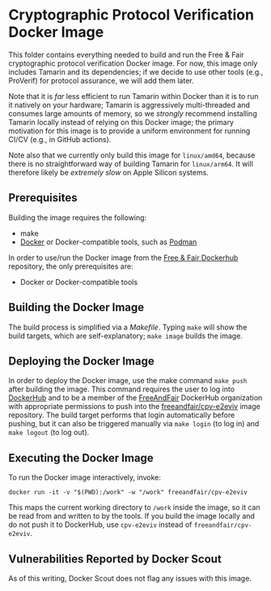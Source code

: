 # Cryptographic Protocol Verification Docker Image

This folder contains everything needed to build and run the Free & Fair cryptographic protocol verification Docker image. For now, this image only includes Tamarin and its dependencies; if we decide to use other tools (e.g., ProVerif) for protocol assurance, we will add them later.

Note that it is _far_ less efficient to run Tamarin within Docker than it is to run it natively on your hardware; Tamarin is aggressively multi-threaded and consumes large amounts of memory, so we _strongly_ recommend installing Tamarin locally instead of relying on this Docker image; the primary motivation for this image is to provide a uniform environment for running CI/CV (e.g., in GitHub actions).

Note also that we currently only build this image for `linux/amd64`, because there is no straightforward way of building Tamarin for `linux/arm64`. It will therefore likely be _extremely slow_ on Apple Silicon systems.

## Prerequisites

Building the image requires the following:

- make
- [Docker](https://docker.com/) or Docker-compatible tools, such as [Podman](https://podman.io/)

In order to use/run the Docker image from the [Free & Fair Dockerhub](https://hub.docker.com/repository/docker/freeandfair/cpv-e2eviv) repository, the only prerequisites are:

- Docker or Docker-compatible tools

## Building the Docker Image

The build process is simplified via a *Makefile*.  Typing `make` will show the build targets, which are self-explanatory; `make image` builds the image.

## Deploying the Docker Image

In order to deploy the Docker image, use the make command `make push` after building the image.  This command requires the user to log into [DockerHub](https://hub.docker.com/) and to be a member of the [FreeAndFair](https://hub.docker.com/orgs/freeandfair) DockerHub organization with appropriate permissions to push into the [freeandfair/cpv-e2eviv](https://hub.docker.com/repository/docker/freeandfair/cpv-e2eviv) image repository.  The build target performs that login automatically before pushing, but it can also be triggered manually via `make login` (to log in) and `make logout` (to log out).

## Executing the Docker Image

To run the Docker image interactively, invoke:
```
docker run -it -v "$(PWD):/work" -w "/work" freeandfair/cpv-e2eviv
```
This maps the current working directory to `/work` inside the image, so it can be read from and written to by the tools. If you build the image locally and do not push it to DockerHub, use `cpv-e2eviv` instead of `freeandfair/cpv-e2eviv`.

## Vulnerabilities Reported by Docker Scout

As of this writing, Docker Scout does not flag any issues with this image.
